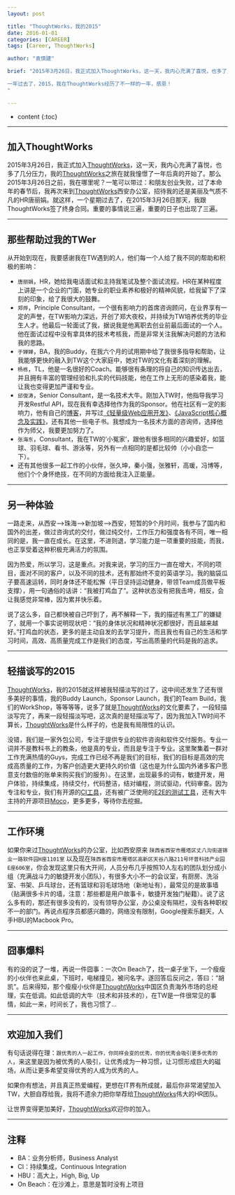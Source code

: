 ```yaml
---
layout: post

title: "ThoughtWorks，我的2015"
date: 2016-01-01
categories: [CAREER]
tags: [Career, ThoughtWorks]

author: "袁慎建"

brief: "2015年3月26日，我正式加入ThoughtWorks，这一天，我内心充满了喜悦，也多了几分压力，我的ThoughtWorks之旅在就我憧憬了一年后真的开始了。那么2015年3月26日之前，我在哪里呢？一笔可以带过：和朋友创业失败，过了本命年的春节后，我再次来到ThoughtWorks西安办公室，招待我的还是美丽及气质不凡的HR唐丽娟。就这样，一个星期过去了，在2015年3月26日那天，我跟ThoughtWorks签了终身合同。重要的事情说三遍，重要的日子也出现了三遍。</br></br>

一年过去了，2015，我在ThoughtWorks经历了不一样的一年，感恩！
"

---
```


* content
{:toc}

---

## 加入ThoughtWorks
2015年3月26日，我正式加入[ThoughtWorks](https://thoughtworks.com/)，这一天，我内心充满了喜悦，也多了几分压力，我的[ThoughtWorks](https://thoughtworks.com/)之旅在就我憧憬了一年后真的开始了。那么2015年3月26日之前，我在哪里呢？一笔可以带过：和朋友创业失败，过了本命年的春节后，我再次来到[ThoughtWorks](https://thoughtworks.com/)西安办公室，招待我的还是美丽及气质不凡的HR唐丽娟。就这样，一个星期过去了，在2015年3月26日那天，我跟ThoughtWorks签了终身合同。重要的事情说三遍，重要的日子也出现了三遍。


---

## 那些帮助过我的TWer
从开始到现在，我要感谢我在TW遇到的人，他们每一个人给了我不同的帮助和积极的影响：  

 * `唐丽娟`，HR，她给我电话面试和主持我笔试及整个面试流程。HR在某种程度上讲是一个企业的门面，她专业的职业素养和极好的精神风貌，给我留下了深刻的印象，给了我很大的鼓舞。
 * `郑烨`，Principle Consultant，一个很有影响力的首席咨询顾问，在业界享有一定的声誉，在TW影响力深远，开创了郑大夜校，并持续为TW培养优秀的毕业生人才。他最后一轮面试了我，据说我是他离职去创业前最后面试的一个人。他在面试过程中没有拿具体的技术考核我，而是非常关注我解决问题的方法和我的思路。
 * `于婵婵`，BA，我的Buddy，在我六个月的试用期中给了我很多指导和帮助，让我能够更快的融入到TW这个大家庭中，她对TW的文化有着深刻的理解。
 * `杨栋`，TL，他是一名很好的Coach。能够很有条理的将自己的知识传达出去，并且拥有丰富的管理经验和扎实的代码技能，他在工作上无形的感染着我，能让我也变得更加严谨和专业。
 * `邱俊涛`，Senior Consultant，是一名技术大牛。刚加入TW时，他指导我学习开发Restful API，现在我有幸选择他作为我的Sponsor。他在社区有一定的影响力，他有自己的[博客](http://icodeit.org/blog/archives/)，并写过[《轻量级Web应用开发》](http://item.jd.com/11741605.html)、[《JavaScript核心概念及实践》](http://item.jd.com/11232701.html)，还有其他一些电子书。我想成为一名技术方面的咨询师，选择他作为师父，我要更加努力了。
 * `张海东`，Consultant，我在TW的‘小冤家’，跟他有很多相同的兴趣爱好，如篮球、羽毛球、看书、游泳等，另外有一点相同的是都比较帅（小小自恋一下）。
 * 还有其他很多一起工作的小伙伴，张久坤，秦小强，张雅轩，高瑗，冯博等，他们个个身怀绝技，在不同的方面给我注入正能量。


---


## 另一种体验
一路走来，从西安-->珠海-->新加坡-->西安，短暂的9个月时间，我参与了国内和国外的出差，做过咨询式的交付，做过纯交付，工作压力和强度各有不同，唯一相同的是，我一直在成长。在这里，不进则退，学习能力是一项重要的技能，而我，也正享受着这种积极充满活力的氛围。

因为热爱，所以学习，这是重点。对我来说，学习的压力一直在增大，不同的项目，面对不同的客户，以及不同的技术，还有那始终不变的英语学习。我的脑袋瓜子要高速运转，同时身体还不能松懈（平日坚持运动健身，带领Team成员做平板支撑），用一句通俗的话讲：“我被打鸡血了”。这种状态没有把我击垮，相反，会让我感觉非常棒，因为累并快乐着。

说了这么多，自己都快被自己吓到了，再不解释一下，我的描述有黑工厂的嫌疑了，就用一个事实说明现状吧：“我的身体状况和精神状况都很好，而且越来越好。”打鸡血的状态，更多的是主动自发的去学习提升，而且我也有自己的生活和学习时间，高效、高质量完成工作是我们的态度，写出高质量的代码是我的追求。

---


## 轻描谈写的2015
[ThoughtWorks](https://thoughtworks.com/)，我的2015就这样被我轻描淡写的过了，这中间还发生了还有很多美好的事情，我的Buddy Launch，Sponsor Launch，我们的Team Build，我们的WorkShop，等等等等，说多了就是[ThoughtWorks](https://thoughtworks.com/)的文化要素了，一段轻描淡写完了，再来一段轻描淡写吧，这次真的是轻描淡写了，因为我加入TW时间不算长，[ThoughtWorks](https://thoughtworks.com/)是什么样子的，也是我有局限性的认识。

没错，我们是一家外包公司，专注于提供专业的软件咨询和软件交付服务。专业一词并不是教科书上的教条，他是真的专业，而且是专注于专业。这里聚集着一群对工作充满热情的Guys，完成工作已经不再是我们的目标，我们的目标是高效的完成高质量的工作，为客户创造更大更持久的价值（这也是为什么国内外诸多客户愿意支付数倍的账单来购买我们的服务）。在这里，出现最多的词有，敏捷开发，用户体验，持续集成，持续交付，代码整洁，结对编程，测试驱动，代码审查。因为专注和专业，我们有开源的[CI工具](https://www.go.cd/)，还有被广泛使用的[E2E的测试工具](http://docs.seleniumhq.org/)，还有大牛主持的开源项目[Moco](https://github.com/dreamhead/moco)，更多更多，等待你去挖掘。

---


## 工作环境
如果你来过[ThoughtWorks](https://thoughtworks.com/)的办公室，比如西安原来  `陕西省西安市雁塔区丈八沟街道锦业一路软件园H座1101室` 以及现在`陕西省西安市雁塔区高新区天谷八路211号环普科技产业园E座606室`，你会发现这里只有大开间，人员分布几乎按照10人左右的团队划分成小组（充满战斗力的敏捷开发小团队），有很多大小不一的会议室，有厨房、洗浴室、书架、乒乓球台，还有篮球和羽毛球场地（新地址有），最常见的是故事墙（贴满很多卡片的墙，注意：那些都是用户故事卡，敏捷开发独门秘籍）。说了这么多有的，那还有很多没有的，没有领导办公室，办公桌没有隔栏，没有各种职权不一的部门。再说点程序员都感兴趣的，网络没有限制，Google搜索乐翻天，人手HBU的Macbook Pro。

---


## 囧事爆料
有的没的说了一堆，再说一件囧事：一次On Beach了，找一桌子坐下，一个瘦瘦的小伙伴也来此桌，下班时，电梯撞见，被问名字。遂回答后反问之，答曰：“胡凯”。后来得知，那个瘦瘦小伙伴是[ThoughtWorks](https://thoughtworks.com/)中国区负责海外市场的总经理，实在低调。如此低调的大牛（技术和非技术的），在TW是一件很常见的事情，如此一来，时间长了，我也习惯了...

---


## 欢迎加入我们
有句话说得在理：`跟优秀的人一起工作，你同样会变的优秀，你的优秀会吸引更多优秀的人`，来这里是因为被优秀的人吸引，让优秀成为一种习惯，让习惯形成巨大的磁场，从而让更多希望变得优秀的人成为优秀的人。

如果你有想法，并且真正热爱编程，更想在IT界有所成就，最后你非常渴望加入TW，大胆自荐给我，我将不遗余力把你举荐给[ThoughtWorks](https://thoughtworks.com/)伟大的HR团队。 

让世界变得更加美好，[ThoughtWorks](https://thoughtworks.com/)欢迎你的加入。

---

## 注释
  * BA：业务分析师，Business Analyst
  * CI：持续集成，Continuous Integration 
  * HBU：高大上，High, Big, Up
  * On Beach：在沙滩上，意思是暂时没有上项目

